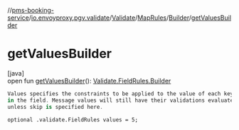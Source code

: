 //[pms-booking-service](../../../../../index.md)/[io.envoyproxy.pgv.validate](../../../index.md)/[Validate](../../index.md)/[MapRules](../index.md)/[Builder](index.md)/[getValuesBuilder](get-values-builder.md)

# getValuesBuilder

[java]\
open fun [getValuesBuilder](get-values-builder.md)(): [Validate.FieldRules.Builder](../../-field-rules/-builder/index.md)

```kotlin
Values specifies the constraints to be applied to the value of each key
in the field. Message values will still have their validations evaluated
unless skip is specified here.

```
`optional .validate.FieldRules values = 5;`